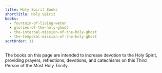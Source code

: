 ```yaml
---
title: Holy Spirit Books
shortTitle: Holy Spirit
books:
  - fountain-of-living-water
  - glories-of-the-holy-ghost
  - the-internal-mission-of-the-holy-ghost
  - the-temporal-mission-of-the-holy-ghost
sortOrder: 11
---
```


The books on this page are intended to increase devotion to the Holy Spirit, providing prayers, reflections, devotions, and catechisms on this Third Person of the Most Holy Trinity.
